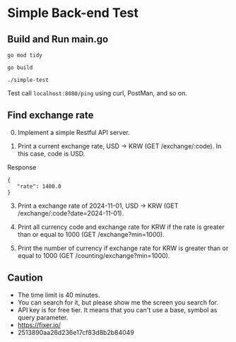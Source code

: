 # Simple Back-end Test

## Build and Run main.go

```
go mod tidy

go build

./simple-test
```

Test call `localhost:8080/ping` using curl, PostMan, and so on.

## Find exchange rate

0. Implement a simple Restful API server.


1. Print a current exchange rate, USD -> KRW (GET /exchange/:code).
   In this case, code is USD.
   
Response
```
{
   "rate": 1400.0
}
```


3. Print a exchange rate of 2024-11-01, USD -> KRW (GET /exchange/:code?date=2024-11-01).


4. Print all currency code and exchange rate for KRW if the rate is greater than or equal to 1000 (GET /exchange?min=1000).


5. Print the number of currency if exchange rate for KRW is greater than or equal to 1000 (GET /counting/exchange?min=1000).

## Caution
- The time limit is 40 minutes.
- You can search for it, but please show me the screen you search for.
- API key is for free tier. It means that you can't use a base, symbol as query parameter.
- https://fixer.io/
- 2513890aa26d236e17cf83d8b2b84049
